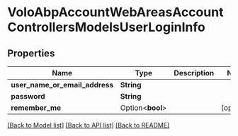 # VoloAbpAccountWebAreasAccountControllersModelsUserLoginInfo

## Properties

Name | Type | Description | Notes
------------ | ------------- | ------------- | -------------
**user_name_or_email_address** | **String** |  | 
**password** | **String** |  | 
**remember_me** | Option<**bool**> |  | [optional]

[[Back to Model list]](../README.md#documentation-for-models) [[Back to API list]](../README.md#documentation-for-api-endpoints) [[Back to README]](../README.md)


